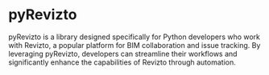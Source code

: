 # pyRevizto
 pyRevizto is a library designed specifically for Python developers who work with Revizto, a popular platform for BIM collaboration and issue tracking. By leveraging pyRevizto, developers can streamline their workflows and significantly enhance the capabilities of Revizto through automation.
